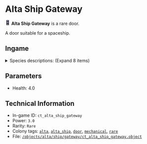 # Alta Ship Gateway

<img src="https://raw.githubusercontent.com/Ceterai/Enternia/main/objects/alta/ship/gateway/icon.png" alt="Alta Ship Gateway icon" loading="lazy" height=16px width="auto" /> **Alta Ship Gateway** is a rare door.

A door suitable for a spaceship.

## Ingame

<details><summary>Species descriptions: (Expand 8 items)</summary>

- Alta: A reinforced ship airtight gateway. Very sturdy.
- Apex: Doors like this are common on ships.
- Avian: A spaceship door.
- Floran: Ssspaceship door.
- Glitch: Informed. A standard ship door.
- Human: A spaceship door.
- Hylotl: A basic ship door.
- Novakid: A door, the type you'd find on a ship.

</details>

## Parameters

- Health: 4.0

## Technical Information

- In-game ID: `ct_alta_ship_gateway`
- Power: `3.0`
- Rarity: `Rare`
- Colony tags: [`alta`](https://ceterai.github.io/MyEnternia/Wiki/Tags/Alta), [`alta_ship`](https://ceterai.github.io/MyEnternia/Wiki/Tags/AltaShip), [`door`](https://ceterai.github.io/MyEnternia/Wiki/Tags/Door), [`mechanical`](https://ceterai.github.io/MyEnternia/Wiki/Tags/Mechanical), [`rare`](https://ceterai.github.io/MyEnternia/Wiki/Tags/Rare)
- File: [`/objects/alta/ship/gateway/ct_alta_ship_gateway.object`](https://github.com/Ceterai/Enternia/blob/main/objects/alta/ship/gateway/ct_alta_ship_gateway.object)
